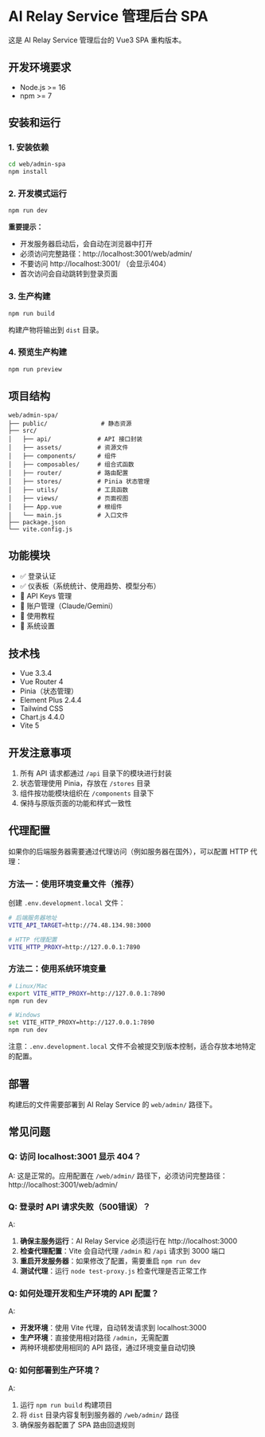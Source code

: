 # AI Relay Service 管理后台 SPA

这是 AI Relay Service 管理后台的 Vue3 SPA 重构版本。

## 开发环境要求

- Node.js >= 16
- npm >= 7

## 安装和运行

### 1. 安装依赖

```bash
cd web/admin-spa
npm install
```

### 2. 开发模式运行

```bash
npm run dev
```

**重要提示：**
- 开发服务器启动后，会自动在浏览器中打开
- 必须访问完整路径：http://localhost:3001/web/admin/
- 不要访问 http://localhost:3001/ （会显示404）
- 首次访问会自动跳转到登录页面

### 3. 生产构建

```bash
npm run build
```

构建产物将输出到 `dist` 目录。

### 4. 预览生产构建

```bash
npm run preview
```

## 项目结构

```
web/admin-spa/
├── public/               # 静态资源
├── src/
│   ├── api/             # API 接口封装
│   ├── assets/          # 资源文件
│   ├── components/      # 组件
│   ├── composables/     # 组合式函数
│   ├── router/          # 路由配置
│   ├── stores/          # Pinia 状态管理
│   ├── utils/           # 工具函数
│   ├── views/           # 页面视图
│   ├── App.vue          # 根组件
│   └── main.js          # 入口文件
├── package.json
└── vite.config.js
```

## 功能模块

- ✅ 登录认证
- ✅ 仪表板（系统统计、使用趋势、模型分布）
- 🚧 API Keys 管理
- 🚧 账户管理（Claude/Gemini）
- 🚧 使用教程
- 🚧 系统设置

## 技术栈

- Vue 3.3.4
- Vue Router 4
- Pinia（状态管理）
- Element Plus 2.4.4
- Tailwind CSS
- Chart.js 4.4.0
- Vite 5

## 开发注意事项

1. 所有 API 请求都通过 `/api` 目录下的模块进行封装
2. 状态管理使用 Pinia，存放在 `/stores` 目录
3. 组件按功能模块组织在 `/components` 目录下
4. 保持与原版页面的功能和样式一致性

## 代理配置

如果你的后端服务器需要通过代理访问（例如服务器在国外），可以配置 HTTP 代理：

### 方法一：使用环境变量文件（推荐）

创建 `.env.development.local` 文件：

```bash
# 后端服务器地址
VITE_API_TARGET=http://74.48.134.98:3000

# HTTP 代理配置
VITE_HTTP_PROXY=http://127.0.0.1:7890
```

### 方法二：使用系统环境变量

```bash
# Linux/Mac
export VITE_HTTP_PROXY=http://127.0.0.1:7890
npm run dev

# Windows
set VITE_HTTP_PROXY=http://127.0.0.1:7890
npm run dev
```

注意：`.env.development.local` 文件不会被提交到版本控制，适合存放本地特定的配置。

## 部署

构建后的文件需要部署到 AI Relay Service 的 `web/admin/` 路径下。

## 常见问题

### Q: 访问 localhost:3001 显示 404？
A: 这是正常的。应用配置在 `/web/admin/` 路径下，必须访问完整路径：http://localhost:3001/web/admin/

### Q: 登录时 API 请求失败（500错误）？
A: 
1. **确保主服务运行**：AI Relay Service 必须运行在 http://localhost:3000
2. **检查代理配置**：Vite 会自动代理 `/admin` 和 `/api` 请求到 3000 端口
3. **重启开发服务器**：如果修改了配置，需要重启 `npm run dev`
4. **测试代理**：运行 `node test-proxy.js` 检查代理是否正常工作

### Q: 如何处理开发和生产环境的 API 配置？
A: 
- **开发环境**：使用 Vite 代理，自动转发请求到 localhost:3000
- **生产环境**：直接使用相对路径 `/admin`，无需配置
- 两种环境都使用相同的 API 路径，通过环境变量自动切换

### Q: 如何部署到生产环境？
A: 
1. 运行 `npm run build` 构建项目
2. 将 `dist` 目录内容复制到服务器的 `/web/admin/` 路径
3. 确保服务器配置了 SPA 路由回退规则